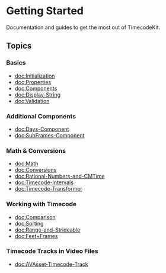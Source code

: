 # Getting Started

Documentation and guides to get the most out of TimecodeKit.

## Topics

### Basics

- <doc:Initialization>
- <doc:Properties>
- <doc:Components>
- <doc:Display-String>
- <doc:Validation>

### Additional Components

- <doc:Days-Component>
- <doc:SubFrames-Component>

### Math & Conversions

- <doc:Math>
- <doc:Conversions>
- <doc:Rational-Numbers-and-CMTime>
- <doc:Timecode-Intervals>
- <doc:Timecode-Transformer>

### Working with Timecode

- <doc:Comparison>
- <doc:Sorting>
- <doc:Range-and-Strideable>
- <doc:Feet+Frames>

### Timecode Tracks in Video Files

- <doc:AVAsset-Timecode-Track>
